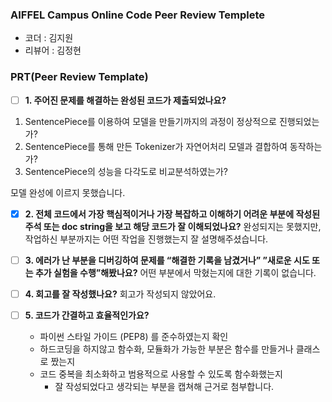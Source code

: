 ### AIFFEL Campus Online Code Peer Review Templete
- 코더 : 김지원
- 리뷰어 : 김정현


### PRT(Peer Review Template)
- [ ]  **1. 주어진 문제를 해결하는 완성된 코드가 제출되었나요?**

1. SentencePiece를 이용하여 모델을 만들기까지의 과정이 정상적으로 진행되었는가?
2. SentencePiece를 통해 만든 Tokenizer가 자연어처리 모델과 결합하여 동작하는가?
3. SentencePiece의 성능을 다각도로 비교분석하였는가?

모델 완성에 이르지 못했습니다.
    
- [x]  **2. 전체 코드에서 가장 핵심적이거나 가장 복잡하고 이해하기 어려운 부분에 작성된 
주석 또는 doc string을 보고 해당 코드가 잘 이해되었나요?**
완성되지는 못했지만, 작업하신 부분까지는 어떤 작업을 진행했는지 잘 설명해주셨습니다.
        
- [ ]  **3. 에러가 난 부분을 디버깅하여 문제를 “해결한 기록을 남겼거나” 
”새로운 시도 또는 추가 실험을 수행”해봤나요?**
어떤 부분에서 막혔는지에 대한 기록이 없습니다.
        
- [ ]  **4. 회고를 잘 작성했나요?**
회고가 작성되지 않았어요.
        
- [ ]  **5. 코드가 간결하고 효율적인가요?**
    - 파이썬 스타일 가이드 (PEP8) 를 준수하였는지 확인
    - 하드코딩을 하지않고 함수화, 모듈화가 가능한 부분은 함수를 만들거나 클래스로 짰는지
    - 코드 중복을 최소화하고 범용적으로 사용할 수 있도록 함수화했는지
        - 잘 작성되었다고 생각되는 부분을 캡쳐해 근거로 첨부합니다.
